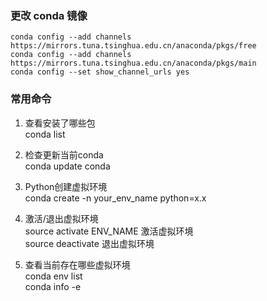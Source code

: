 ### 更改 conda 镜像
```
conda config --add channels https://mirrors.tuna.tsinghua.edu.cn/anaconda/pkgs/free
conda config --add channels https://mirrors.tuna.tsinghua.edu.cn/anaconda/pkgs/main
conda config --set show_channel_urls yes
```



### 常用命令
1. 查看安装了哪些包  
conda list

2. 检查更新当前conda  
conda update conda

3. Python创建虚拟环境  
conda create -n your_env_name python=x.x

4. 激活/退出虚拟环境  
source activate ENV_NAME 激活虚拟环境  
source deactivate 退出虚拟环境

5. 查看当前存在哪些虚拟环境  
conda env list   
conda info -e





